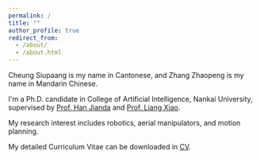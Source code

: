 ```yaml
---
permalink: /
title: ""
author_profile: true
redirect_from: 
  - /about/
  - /about.html
---
```


Cheung Siupaang is my name in Cantonese, and Zhang Zhaopeng is my name in Mandarin Chinese.

I'm a Ph.D. candidate in College of Artificial Intelligence, Nankai University, supervised by [Prof. Han Jianda](https://ai.nankai.edu.cn/info/1032/2784.htm) and [Prof. Liang Xiao](https://ai.nankai.edu.cn/info/1034/4844.htm).

My research interest includes robotics, aerial manipulators, and motion planning.

My detailed Curriculum Vitae can be downloaded in [CV](/CV/main.pdf).
